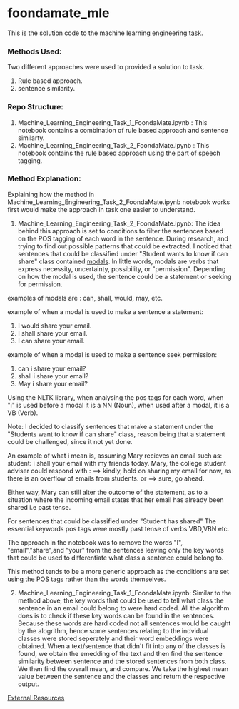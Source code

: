 # foondamate_mle

This is the solution code to the machine learning engineering [task](https://careers.foondamate.com/machine-learning-engineer-remote/foondamate-ml-engineer-coding-challenge-001).


### Methods Used:

Two different approaches were used to provided a solution to task.
1) Rule based approach.
2) sentence similarity.

### Repo Structure:
1) Machine_Learning_Engineering_Task_1_FoondaMate.ipynb : This notebook contains a combination of rule based approach and sentence similarty.
2) Machine_Learning_Engineering_Task_2_FoondaMate.ipynb : This notebook contains the rule based approach using the part of speech tagging.

### Method Explanation:

Explaining how the method in Machine_Learning_Engineering_Task_2_FoondaMate.ipynb notebook works first would make the approach in task one easier to understand.

1) Machine_Learning_Engineering_Task_2_FoondaMate.ipynb: The idea behind this approach is set to conditions to filter the sentences based on the POS tagging of 
each word in the sentence. During research, and trying to find out possible patterns that could be extracted. I noticed that sentences that could be classified 
under "Student wants to know if can share" class contained [modals](https://www.thoughtco.com/modal-auxiliary-term-1691397). In little words, modals are verbs 
that express necessity, uncertainty, possibility, or "permission". Depending on how the modal is used, the sentence could be a statement or seeking for permission.

examples of modals are : can, shall, would, may,  etc.

example of when a modal is used to make a sentence a statement:
1) I would share your email.
2) I shall share your email.
3) I can share your email.

example of when a modal is used to make a sentence seek permission:
1) can i share your email?
2) shall i share your email?
3) May i share your email?

Using the NLTK library, when analysing the pos tags for each word, when "i" is used before a modal it is a NN (Noun), when used after a modal, it is a VB (Verb).

Note: I decided to classify sentences that make a statement under the "Students want to know if can share" class, reason being that a statement could be challenged,
since it not yet done.

An example of what i mean is, assuming Mary recieves an email such as:
student: i shall your email with my friends today.
Mary, the college student adviser could respond with :
==> kindly, hold on sharing my email for now, as there is an overflow of emails from students.
or
==> sure, go ahead.

Either way, Mary can still alter the outcome of the statement, as to a situation where the incoming email states that her email has already been shared i.e past tense.

For sentences that could be classified under "Student has shared" The essential keywords pos tags were mostly past tense of verbs VBD,VBN etc.

The approach in the notebook was to remove the words "I", "email","share",and "your" from the sentences leaving only the key words that could be used to differentiate 
what class a sentence could belong to.

This method tends to be a more generic approach as the conditions are set using the POS tags rather than the words themselves.


2) Machine_Learning_Engineering_Task_1_FoondaMate.ipynb: Similar to the method above, the key words that could be used to tell what class the sentence in an email could
belong to were hard coded. All the algorithm does is to check if these key words can be found in the sentences. Because these words are hard coded not all sentences would be
caught by the alogrithm, hence some sentences relating to the indvidual classes were stored seperately and their word embeddings were obtained. When a text/sentence that
didn't fit into any of the classes is found,  we obtain the emedding of the text and then find the sentence similarity between sentence and the stored sentences from both class.
We then find the overall mean, and compare. We take the highest mean value between the sentence and the classes and return the respective output.


[External Resources](https://www.ling.upenn.edu/courses/Fall_2003/ling001/penn_treebank_pos.html)






